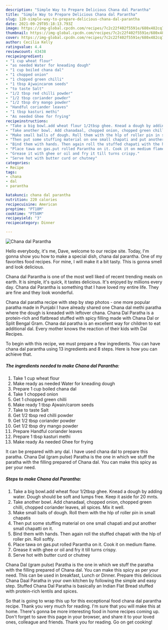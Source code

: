 ```yaml
---
description: "Simple Way to Prepare Delicious Chana dal Parantha"
title: "Simple Way to Prepare Delicious Chana dal Parantha"
slug: 120-simple-way-to-prepare-delicious-chana-dal-parantha
date: 2021-09-29T05:18:13.793Z
image: https://img-global.cpcdn.com/recipes/7c2c22f402f5591e/680x482cq70/chana-dal-parantha-recipe-main-photo.jpg
thumbnail: https://img-global.cpcdn.com/recipes/7c2c22f402f5591e/680x482cq70/chana-dal-parantha-recipe-main-photo.jpg
cover: https://img-global.cpcdn.com/recipes/7c2c22f402f5591e/680x482cq70/chana-dal-parantha-recipe-main-photo.jpg
author: Cecilia Kelly
ratingvalue: 4.4
reviewcount: 43438
recipeingredient:
- "1 cup wheat flour"
- "as needed Water for kneading dough"
- "1 cup boiled chana dal"
- "1 chopped onion"
- "1 chopped green chilli"
- "1 tbsp Ajwaincarom seeds"
- "to taste Salt"
- "1/2 tbsp red chilli powder"
- "1/2 tbsp coriander powder"
- "1/2 tbsp dry mango powder"
- "Handful coriander leaves"
- "1 tbsp kasturi methi"
- "As needed Ghee for frying"
recipeinstructions:
- "Take a big bowl.add wheat flour 1/2tbsp ghee. Knead a dough by adding water. Dough should be soft and lumps free. Keep it aside for 20 mnts."
- "Take another bowl. Add chanadaal, chopped onion, chopped green chilli, chopped coriander leaves, all spices. Mix it well."
- "Make small balls of dough. Roll them with the hlp of roller pin in small chapatis"
- "Then put some stuffing material on one small chapati and put another small chapatti on it."
- "Bind them with hands. Then again roll the stuffed chapati with the hlp of roller pin. Roll softly."
- "Place tawa on gas.put rolled Parantha on it. Cook it on medium flame."
- "Grease it with ghee or oil and fry it till turns crispy."
- "Serve hot with butter curd or chutney"
categories:
- Recipe
tags:
- chana
- dal
- parantha

katakunci: chana dal parantha 
nutrition: 220 calories
recipecuisine: American
preptime: "PT18M"
cooktime: "PT50M"
recipeyield: "3"
recipecategory: Dinner

---
```



![Chana dal Parantha](https://img-global.cpcdn.com/recipes/7c2c22f402f5591e/680x482cq70/chana-dal-parantha-recipe-main-photo.jpg)

Hello everybody, it's me, Dave, welcome to our recipe site. Today, I'm gonna show you how to make a special dish, chana dal parantha. One of my favorites food recipes. For mine, I will make it a bit tasty. This is gonna smell and look delicious.

Chana dal Parantha is one of the most well liked of recent trending meals on earth. It is simple, it's quick, it tastes delicious. It's enjoyed by millions every day. Chana dal Parantha is something that I have loved my entire life. They are fine and they look wonderful.

Chana dal paratha recipe with step by step photos - one more popular paratha made in Punjabi I have already shared one Chana dal methi paratha where the dough is kneaded with leftover chana. Chana Dal Paratha is a protein-rich and flatbread stuffed with spicy filling made with Chana Dal or Split Bengal Gram. Chana dal paratha is an excellent way for children to eat additional dal. Every mother knows the reaction of their kids with Dal Recipes.


To begin with this recipe, we must prepare a few ingredients. You can have chana dal parantha using 13 ingredients and 8 steps. Here is how you can achieve that.

<!--inarticleads1-->

##### The ingredients needed to make Chana dal Parantha:

1. Take 1 cup wheat flour
1. Make ready as needed Water for kneading dough
1. Prepare 1 cup boiled chana dal
1. Take 1 chopped onion
1. Get 1 chopped green chilli
1. Make ready 1 tbsp Ajwain/carom seeds
1. Take to taste Salt
1. Get 1/2 tbsp red chilli powder
1. Get 1/2 tbsp coriander powder
1. Get 1/2 tbsp dry mango powder
1. Prepare Handful coriander leaves
1. Prepare 1 tbsp kasturi methi
1. Make ready As needed Ghee for frying


It can be prepared with any dal. I have used chana dal to prepare this paratha. Chana Dal (gram pulse) Paratha is the one in which we stuff the paratha with the filling prepared of Chana dal. You can make this spicy as per your need. 

<!--inarticleads2-->

##### Steps to make Chana dal Parantha:

1. Take a big bowl.add wheat flour 1/2tbsp ghee. Knead a dough by adding water. Dough should be soft and lumps free. Keep it aside for 20 mnts.
1. Take another bowl. Add chanadaal, chopped onion, chopped green chilli, chopped coriander leaves, all spices. Mix it well.
1. Make small balls of dough. Roll them with the hlp of roller pin in small chapatis
1. Then put some stuffing material on one small chapati and put another small chapatti on it.
1. Bind them with hands. Then again roll the stuffed chapati with the hlp of roller pin. Roll softly.
1. Place tawa on gas.put rolled Parantha on it. Cook it on medium flame.
1. Grease it with ghee or oil and fry it till turns crispy.
1. Serve hot with butter curd or chutney


Chana Dal (gram pulse) Paratha is the one in which we stuff the paratha with the filling prepared of Chana dal. You can make this spicy as per your need. This can be used in breakfast, Lunch or Dinner. Prepare this delicious Chana Daal Paratha in your own kitchen by following the simple and easy step. Stuffed Chana Dal Paratha is basically an Indian Flat Bread stuffed with protein-rich lentils and spices. 

So that is going to wrap this up for this exceptional food chana dal parantha recipe. Thank you very much for reading. I'm sure that you will make this at home. There's gonna be more interesting food in home recipes coming up. Don't forget to save this page in your browser, and share it to your loved ones, colleague and friends. Thank you for reading. Go on get cooking!
